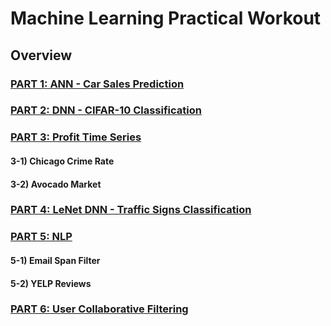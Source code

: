 # Machine Learning Practical Workout

## Overview
### [PART 1: ANN - Car Sales Prediction]()
### [PART 2: DNN - CIFAR-10 Classification]()
### [PART 3: Profit Time Series]()
#### 3-1) Chicago Crime Rate
#### 3-2) Avocado Market
### [PART 4: LeNet DNN - Traffic Signs Classification]()
### [PART 5: NLP]()
#### 5-1) Email Span Filter
#### 5-2) YELP Reviews
### [PART 6: User Collaborative Filtering]()
